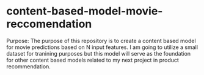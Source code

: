 # content-based-model-movie-reccomendation
Purpose: The purpose of this repository is to create a content based model for movie predictions based on N input features. I am going to utilize a small dataset for tranining purposes but this model will serve as the foundation for other content based models related to my next project in product recommendation. 
